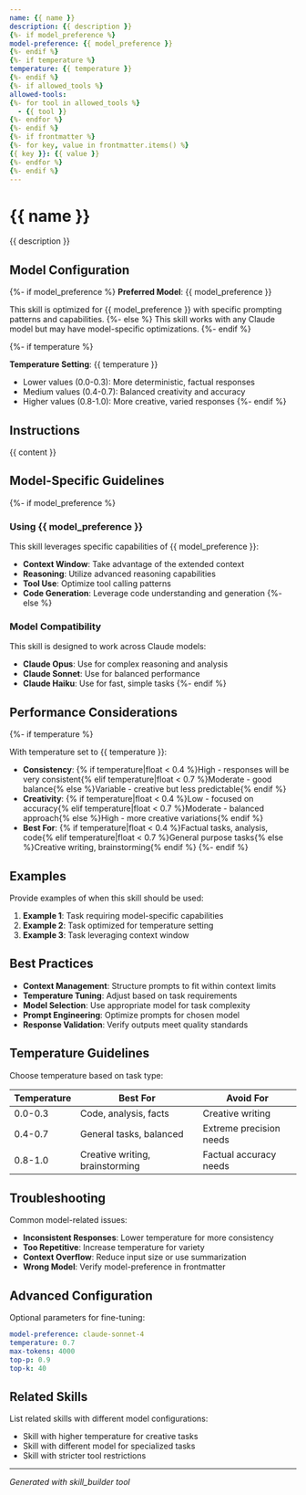 ```yaml
---
name: {{ name }}
description: {{ description }}
{%- if model_preference %}
model-preference: {{ model_preference }}
{%- endif %}
{%- if temperature %}
temperature: {{ temperature }}
{%- endif %}
{%- if allowed_tools %}
allowed-tools:
{%- for tool in allowed_tools %}
  - {{ tool }}
{%- endfor %}
{%- endif %}
{%- if frontmatter %}
{%- for key, value in frontmatter.items() %}
{{ key }}: {{ value }}
{%- endfor %}
{%- endif %}
---
```


# {{ name }}

{{ description }}

## Model Configuration

{%- if model_preference %}
**Preferred Model**: {{ model_preference }}

This skill is optimized for {{ model_preference }} with specific prompting patterns and capabilities.
{%- else %}
This skill works with any Claude model but may have model-specific optimizations.
{%- endif %}

{%- if temperature %}

**Temperature Setting**: {{ temperature }}

- Lower values (0.0-0.3): More deterministic, factual responses
- Medium values (0.4-0.7): Balanced creativity and accuracy
- Higher values (0.8-1.0): More creative, varied responses
{%- endif %}

## Instructions

{{ content }}

## Model-Specific Guidelines

{%- if model_preference %}

### Using {{ model_preference }}

This skill leverages specific capabilities of {{ model_preference }}:

- **Context Window**: Take advantage of the extended context
- **Reasoning**: Utilize advanced reasoning capabilities
- **Tool Use**: Optimize tool calling patterns
- **Code Generation**: Leverage code understanding and generation
{%- else %}

### Model Compatibility

This skill is designed to work across Claude models:

- **Claude Opus**: Use for complex reasoning and analysis
- **Claude Sonnet**: Use for balanced performance
- **Claude Haiku**: Use for fast, simple tasks
{%- endif %}

## Performance Considerations

{%- if temperature %}

With temperature set to {{ temperature }}:

- **Consistency**: {% if temperature|float < 0.4 %}High - responses will be very consistent{% elif temperature|float < 0.7 %}Moderate - good balance{% else %}Variable - creative but less predictable{% endif %}
- **Creativity**: {% if temperature|float < 0.4 %}Low - focused on accuracy{% elif temperature|float < 0.7 %}Moderate - balanced approach{% else %}High - more creative variations{% endif %}
- **Best For**: {% if temperature|float < 0.4 %}Factual tasks, analysis, code{% elif temperature|float < 0.7 %}General purpose tasks{% else %}Creative writing, brainstorming{% endif %}
{%- endif %}

## Examples

Provide examples of when this skill should be used:

1. **Example 1**: Task requiring model-specific capabilities
2. **Example 2**: Task optimized for temperature setting
3. **Example 3**: Task leveraging context window

## Best Practices

- **Context Management**: Structure prompts to fit within context limits
- **Temperature Tuning**: Adjust based on task requirements
- **Model Selection**: Use appropriate model for task complexity
- **Prompt Engineering**: Optimize prompts for chosen model
- **Response Validation**: Verify outputs meet quality standards

## Temperature Guidelines

Choose temperature based on task type:

| Temperature | Best For | Avoid For |
|------------|----------|-----------|
| 0.0-0.3 | Code, analysis, facts | Creative writing |
| 0.4-0.7 | General tasks, balanced | Extreme precision needs |
| 0.8-1.0 | Creative writing, brainstorming | Factual accuracy needs |

## Troubleshooting

Common model-related issues:

- **Inconsistent Responses**: Lower temperature for more consistency
- **Too Repetitive**: Increase temperature for variety
- **Context Overflow**: Reduce input size or use summarization
- **Wrong Model**: Verify model-preference in frontmatter

## Advanced Configuration

Optional parameters for fine-tuning:

```yaml
model-preference: claude-sonnet-4
temperature: 0.7
max-tokens: 4000
top-p: 0.9
top-k: 40
```

## Related Skills

List related skills with different model configurations:

- Skill with higher temperature for creative tasks
- Skill with different model for specialized tasks
- Skill with stricter tool restrictions

---

*Generated with skill_builder tool*
